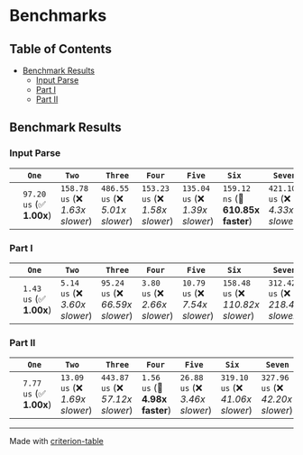 # Benchmarks

## Table of Contents

- [Benchmark Results](#benchmark-results)
    - [Input Parse ](#input-parse-)
    - [Part I ](#part-i-)
    - [Part II ](#part-ii-)

## Benchmark Results

### Input Parse 

|        | ` One`                   | ` Two`                           | ` Three`                         | ` Four`                          | ` Five`                          | ` Six`                             | ` Seven`                          |
|:-------|:-------------------------|:---------------------------------|:---------------------------------|:---------------------------------|:---------------------------------|:-----------------------------------|:--------------------------------- |
|        | `97.20 us` (✅ **1.00x**) | `158.78 us` (❌ *1.63x slower*)   | `486.55 us` (❌ *5.01x slower*)   | `153.23 us` (❌ *1.58x slower*)   | `135.04 us` (❌ *1.39x slower*)   | `159.12 ns` (🚀 **610.85x faster**) | `421.10 us` (❌ *4.33x slower*)    |

### Part I 

|        | ` One`                  | ` Two`                         | ` Three`                         | ` Four`                        | ` Five`                         | ` Six`                             | ` Seven`                            |
|:-------|:------------------------|:-------------------------------|:---------------------------------|:-------------------------------|:--------------------------------|:-----------------------------------|:----------------------------------- |
|        | `1.43 us` (✅ **1.00x**) | `5.14 us` (❌ *3.60x slower*)   | `95.24 us` (❌ *66.59x slower*)   | `3.80 us` (❌ *2.66x slower*)   | `10.79 us` (❌ *7.54x slower*)   | `158.48 us` (❌ *110.82x slower*)   | `312.42 us` (❌ *218.46x slower*)    |

### Part II 

|        | ` One`                  | ` Two`                          | ` Three`                          | ` Four`                        | ` Five`                         | ` Six`                            | ` Seven`                           |
|:-------|:------------------------|:--------------------------------|:----------------------------------|:-------------------------------|:--------------------------------|:----------------------------------|:---------------------------------- |
|        | `7.77 us` (✅ **1.00x**) | `13.09 us` (❌ *1.69x slower*)   | `443.87 us` (❌ *57.12x slower*)   | `1.56 us` (🚀 **4.98x faster**) | `26.88 us` (❌ *3.46x slower*)   | `319.10 us` (❌ *41.06x slower*)   | `327.96 us` (❌ *42.20x slower*)    |

---
Made with [criterion-table](https://github.com/nu11ptr/criterion-table)

